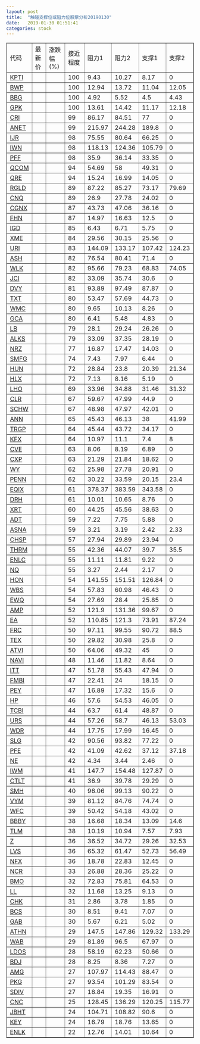 ```yaml
---
layout: post
title:  "触碰支撑位或阻力位股票分析20190130"
date:   2019-01-30 01:51:41
categories: stock
---
```

<script type="text/javascript">
var stockList = []
stockList.push('gb_kpti');
stockList.push('gb_bwp');
stockList.push('gb_bbg');
stockList.push('gb_gpk');
stockList.push('gb_cri');
stockList.push('gb_anet');
stockList.push('gb_ijr');
stockList.push('gb_iwn');
stockList.push('gb_pff');
stockList.push('gb_qcom');
stockList.push('gb_qre');
stockList.push('gb_rgld');
stockList.push('gb_cnq');
stockList.push('gb_cgnx');
stockList.push('gb_fhn');
stockList.push('gb_igd');
stockList.push('gb_xme');
stockList.push('gb_uri');
stockList.push('gb_ash');
stockList.push('gb_wlk');
stockList.push('gb_jci');
stockList.push('gb_dvy');
stockList.push('gb_txt');
stockList.push('gb_wmc');
stockList.push('gb_gca');
stockList.push('gb_lb');
stockList.push('gb_alks');
stockList.push('gb_nrz');
stockList.push('gb_smfg');
stockList.push('gb_hun');
stockList.push('gb_hlx');
stockList.push('gb_lho');
stockList.push('gb_clr');
stockList.push('gb_schw');
stockList.push('gb_ann');
stockList.push('gb_trgp');
stockList.push('gb_kfx');
stockList.push('gb_cve');
stockList.push('gb_cxp');
stockList.push('gb_wy');
stockList.push('gb_penn');
stockList.push('gb_eqix');
stockList.push('gb_drh');
stockList.push('gb_xrt');
stockList.push('gb_adt');
stockList.push('gb_asna');
stockList.push('gb_chsp');
stockList.push('gb_thrm');
stockList.push('gb_enlc');
stockList.push('gb_nq');
stockList.push('gb_hon');
stockList.push('gb_wbs');
stockList.push('gb_ewq');
stockList.push('gb_amp');
stockList.push('gb_ea');
stockList.push('gb_frc');
stockList.push('gb_tex');
stockList.push('gb_atvi');
stockList.push('gb_navi');
stockList.push('gb_itt');
stockList.push('gb_fmbi');
stockList.push('gb_pey');
stockList.push('gb_hp');
stockList.push('gb_tcbi');
stockList.push('gb_urs');
stockList.push('gb_wdr');
stockList.push('gb_slg');
stockList.push('gb_pfe');
stockList.push('gb_ne');
stockList.push('gb_iwm');
stockList.push('gb_ctlt');
stockList.push('gb_smh');
stockList.push('gb_vym');
stockList.push('gb_wfc');
stockList.push('gb_bbby');
stockList.push('gb_tlm');
stockList.push('gb_z');
stockList.push('gb_lvs');
stockList.push('gb_nfx');
stockList.push('gb_ncr');
stockList.push('gb_bmo');
stockList.push('gb_ll');
stockList.push('gb_chk');
stockList.push('gb_bcs');
stockList.push('gb_gab');
stockList.push('gb_athn');
stockList.push('gb_wab');
stockList.push('gb_ldos');
stockList.push('gb_bdj');
stockList.push('gb_amg');
stockList.push('gb_pkg');
stockList.push('gb_sdiv');
stockList.push('gb_cnc');
stockList.push('gb_jbht');
stockList.push('gb_key');
stockList.push('gb_enlk');
</script>
<table border="1">
 <tr>
 <td>代码</td>
 <td>最新价</td>
 <td>涨跌幅(%)</td>
 <td>接近程度</td>
 <td>阻力1</td>
 <td>阻力2</td>
 <td>支撑1</td>
 <td>支撑2</td>
</tr>
  <tr id="kpti" class="green">
  <td><a href="http://stock.finance.sina.com.cn/usstock/quotes/KPTI.html" target="_blank">KPTI</a></td><td></td><td></td><td>100</td><td>9.43</td><td>10.27</td><td>8.17</td><td>0</td></tr>
  <tr id="bwp" class="green">
  <td><a href="http://stock.finance.sina.com.cn/usstock/quotes/BWP.html" target="_blank">BWP</a></td><td></td><td></td><td>100</td><td>12.94</td><td>13.72</td><td>11.04</td><td>12.05</td></tr>
  <tr id="bbg" class="red">
  <td><a href="http://stock.finance.sina.com.cn/usstock/quotes/BBG.html" target="_blank">BBG</a></td><td></td><td></td><td>100</td><td>4.92</td><td>5.52</td><td>4.5</td><td>4.43</td></tr>
  <tr id="gpk" class="green">
  <td><a href="http://stock.finance.sina.com.cn/usstock/quotes/GPK.html" target="_blank">GPK</a></td><td></td><td></td><td>100</td><td>13.61</td><td>14.42</td><td>11.17</td><td>12.18</td></tr>
  <tr id="cri" class="red">
  <td><a href="http://stock.finance.sina.com.cn/usstock/quotes/CRI.html" target="_blank">CRI</a></td><td></td><td></td><td>99</td><td>86.17</td><td>84.51</td><td>77</td><td>0</td></tr>
  <tr id="anet" class="red">
  <td><a href="http://stock.finance.sina.com.cn/usstock/quotes/ANET.html" target="_blank">ANET</a></td><td></td><td></td><td>99</td><td>215.97</td><td>244.28</td><td>189.8</td><td>0</td></tr>
  <tr id="ijr" class="red">
  <td><a href="http://stock.finance.sina.com.cn/usstock/quotes/IJR.html" target="_blank">IJR</a></td><td></td><td></td><td>98</td><td>75.55</td><td>80.64</td><td>66.25</td><td>0</td></tr>
  <tr id="iwn" class="red">
  <td><a href="http://stock.finance.sina.com.cn/usstock/quotes/IWN.html" target="_blank">IWN</a></td><td></td><td></td><td>98</td><td>118.13</td><td>124.36</td><td>105.79</td><td>0</td></tr>
  <tr id="pff" class="red">
  <td><a href="http://stock.finance.sina.com.cn/usstock/quotes/PFF.html" target="_blank">PFF</a></td><td></td><td></td><td>98</td><td>35.9</td><td>36.14</td><td>33.35</td><td>0</td></tr>
  <tr id="qcom" class="green">
  <td><a href="http://stock.finance.sina.com.cn/usstock/quotes/QCOM.html" target="_blank">QCOM</a></td><td></td><td></td><td>94</td><td>54.69</td><td>58</td><td>49.31</td><td>0</td></tr>
  <tr id="qre" class="red">
  <td><a href="http://stock.finance.sina.com.cn/usstock/quotes/QRE.html" target="_blank">QRE</a></td><td></td><td></td><td>94</td><td>15.24</td><td>16.99</td><td>14.05</td><td>0</td></tr>
  <tr id="rgld" class="red">
  <td><a href="http://stock.finance.sina.com.cn/usstock/quotes/RGLD.html" target="_blank">RGLD</a></td><td></td><td></td><td>89</td><td>87.22</td><td>85.27</td><td>73.17</td><td>79.69</td></tr>
  <tr id="cnq" class="red">
  <td><a href="http://stock.finance.sina.com.cn/usstock/quotes/CNQ.html" target="_blank">CNQ</a></td><td></td><td></td><td>89</td><td>26.9</td><td>27.78</td><td>24.02</td><td>0</td></tr>
  <tr id="cgnx" class="red">
  <td><a href="http://stock.finance.sina.com.cn/usstock/quotes/CGNX.html" target="_blank">CGNX</a></td><td></td><td></td><td>87</td><td>43.73</td><td>47.06</td><td>36.16</td><td>0</td></tr>
  <tr id="fhn" class="red">
  <td><a href="http://stock.finance.sina.com.cn/usstock/quotes/FHN.html" target="_blank">FHN</a></td><td></td><td></td><td>87</td><td>14.97</td><td>16.63</td><td>12.5</td><td>0</td></tr>
  <tr id="igd" class="red">
  <td><a href="http://stock.finance.sina.com.cn/usstock/quotes/IGD.html" target="_blank">IGD</a></td><td></td><td></td><td>85</td><td>6.43</td><td>6.71</td><td>5.75</td><td>0</td></tr>
  <tr id="xme" class="red">
  <td><a href="http://stock.finance.sina.com.cn/usstock/quotes/XME.html" target="_blank">XME</a></td><td></td><td></td><td>84</td><td>29.56</td><td>30.15</td><td>25.56</td><td>0</td></tr>
  <tr id="uri" class="green">
  <td><a href="http://stock.finance.sina.com.cn/usstock/quotes/URI.html" target="_blank">URI</a></td><td></td><td></td><td>83</td><td>144.09</td><td>133.17</td><td>107.42</td><td>124.23</td></tr>
  <tr id="ash" class="red">
  <td><a href="http://stock.finance.sina.com.cn/usstock/quotes/ASH.html" target="_blank">ASH</a></td><td></td><td></td><td>82</td><td>76.54</td><td>80.41</td><td>71.4</td><td>0</td></tr>
  <tr id="wlk" class="green">
  <td><a href="http://stock.finance.sina.com.cn/usstock/quotes/WLK.html" target="_blank">WLK</a></td><td></td><td></td><td>82</td><td>95.66</td><td>79.23</td><td>68.83</td><td>74.05</td></tr>
  <tr id="jci" class="red">
  <td><a href="http://stock.finance.sina.com.cn/usstock/quotes/JCI.html" target="_blank">JCI</a></td><td></td><td></td><td>82</td><td>33.09</td><td>35.74</td><td>30.6</td><td>0</td></tr>
  <tr id="dvy" class="red">
  <td><a href="http://stock.finance.sina.com.cn/usstock/quotes/DVY.html" target="_blank">DVY</a></td><td></td><td></td><td>81</td><td>93.89</td><td>97.49</td><td>87.87</td><td>0</td></tr>
  <tr id="txt" class="red">
  <td><a href="http://stock.finance.sina.com.cn/usstock/quotes/TXT.html" target="_blank">TXT</a></td><td></td><td></td><td>80</td><td>53.47</td><td>57.69</td><td>44.73</td><td>0</td></tr>
  <tr id="wmc" class="red">
  <td><a href="http://stock.finance.sina.com.cn/usstock/quotes/WMC.html" target="_blank">WMC</a></td><td></td><td></td><td>80</td><td>9.65</td><td>10.13</td><td>8.26</td><td>0</td></tr>
  <tr id="gca" class="green">
  <td><a href="http://stock.finance.sina.com.cn/usstock/quotes/GCA.html" target="_blank">GCA</a></td><td></td><td></td><td>80</td><td>6.41</td><td>5.48</td><td>4.83</td><td>0</td></tr>
  <tr id="lb" class="red">
  <td><a href="http://stock.finance.sina.com.cn/usstock/quotes/LB.html" target="_blank">LB</a></td><td></td><td></td><td>79</td><td>28.1</td><td>29.24</td><td>26.26</td><td>0</td></tr>
  <tr id="alks" class="red">
  <td><a href="http://stock.finance.sina.com.cn/usstock/quotes/ALKS.html" target="_blank">ALKS</a></td><td></td><td></td><td>79</td><td>33.09</td><td>37.35</td><td>28.19</td><td>0</td></tr>
  <tr id="nrz" class="red">
  <td><a href="http://stock.finance.sina.com.cn/usstock/quotes/NRZ.html" target="_blank">NRZ</a></td><td></td><td></td><td>77</td><td>16.87</td><td>17.47</td><td>14.03</td><td>0</td></tr>
  <tr id="smfg" class="red">
  <td><a href="http://stock.finance.sina.com.cn/usstock/quotes/SMFG.html" target="_blank">SMFG</a></td><td></td><td></td><td>74</td><td>7.43</td><td>7.97</td><td>6.44</td><td>0</td></tr>
  <tr id="hun" class="green">
  <td><a href="http://stock.finance.sina.com.cn/usstock/quotes/HUN.html" target="_blank">HUN</a></td><td></td><td></td><td>72</td><td>28.84</td><td>23.8</td><td>20.39</td><td>21.34</td></tr>
  <tr id="hlx" class="red">
  <td><a href="http://stock.finance.sina.com.cn/usstock/quotes/HLX.html" target="_blank">HLX</a></td><td></td><td></td><td>72</td><td>7.13</td><td>8.16</td><td>5.19</td><td>0</td></tr>
  <tr id="lho" class="green">
  <td><a href="http://stock.finance.sina.com.cn/usstock/quotes/LHO.html" target="_blank">LHO</a></td><td></td><td></td><td>69</td><td>33.96</td><td>34.88</td><td>31.46</td><td>31.32</td></tr>
  <tr id="clr" class="red">
  <td><a href="http://stock.finance.sina.com.cn/usstock/quotes/CLR.html" target="_blank">CLR</a></td><td></td><td></td><td>67</td><td>59.67</td><td>47.99</td><td>44.9</td><td>0</td></tr>
  <tr id="schw" class="red">
  <td><a href="http://stock.finance.sina.com.cn/usstock/quotes/SCHW.html" target="_blank">SCHW</a></td><td></td><td></td><td>67</td><td>48.98</td><td>47.97</td><td>42.01</td><td>0</td></tr>
  <tr id="ann" class="red">
  <td><a href="http://stock.finance.sina.com.cn/usstock/quotes/ANN.html" target="_blank">ANN</a></td><td></td><td></td><td>65</td><td>45.43</td><td>46.13</td><td>38</td><td>41.99</td></tr>
  <tr id="trgp" class="red">
  <td><a href="http://stock.finance.sina.com.cn/usstock/quotes/TRGP.html" target="_blank">TRGP</a></td><td></td><td></td><td>64</td><td>45.44</td><td>43.72</td><td>34.17</td><td>0</td></tr>
  <tr id="kfx" class="green">
  <td><a href="http://stock.finance.sina.com.cn/usstock/quotes/KFX.html" target="_blank">KFX</a></td><td></td><td></td><td>64</td><td>10.97</td><td>11.1</td><td>7.4</td><td>8</td></tr>
  <tr id="cve" class="red">
  <td><a href="http://stock.finance.sina.com.cn/usstock/quotes/CVE.html" target="_blank">CVE</a></td><td></td><td></td><td>63</td><td>8.06</td><td>8.19</td><td>6.89</td><td>0</td></tr>
  <tr id="cxp" class="green">
  <td><a href="http://stock.finance.sina.com.cn/usstock/quotes/CXP.html" target="_blank">CXP</a></td><td></td><td></td><td>63</td><td>21.29</td><td>21.84</td><td>18.62</td><td>0</td></tr>
  <tr id="wy" class="red">
  <td><a href="http://stock.finance.sina.com.cn/usstock/quotes/WY.html" target="_blank">WY</a></td><td></td><td></td><td>62</td><td>25.98</td><td>27.78</td><td>20.91</td><td>0</td></tr>
  <tr id="penn" class="green">
  <td><a href="http://stock.finance.sina.com.cn/usstock/quotes/PENN.html" target="_blank">PENN</a></td><td></td><td></td><td>62</td><td>30.22</td><td>33.59</td><td>20.15</td><td>23.4</td></tr>
  <tr id="eqix" class="green">
  <td><a href="http://stock.finance.sina.com.cn/usstock/quotes/EQIX.html" target="_blank">EQIX</a></td><td></td><td></td><td>61</td><td>378.37</td><td>383.59</td><td>343.58</td><td>0</td></tr>
  <tr id="drh" class="red">
  <td><a href="http://stock.finance.sina.com.cn/usstock/quotes/DRH.html" target="_blank">DRH</a></td><td></td><td></td><td>61</td><td>10.01</td><td>10.65</td><td>8.76</td><td>0</td></tr>
  <tr id="xrt" class="red">
  <td><a href="http://stock.finance.sina.com.cn/usstock/quotes/XRT.html" target="_blank">XRT</a></td><td></td><td></td><td>60</td><td>44.25</td><td>45.56</td><td>38.63</td><td>0</td></tr>
  <tr id="adt" class="red">
  <td><a href="http://stock.finance.sina.com.cn/usstock/quotes/ADT.html" target="_blank">ADT</a></td><td></td><td></td><td>59</td><td>7.22</td><td>7.75</td><td>5.88</td><td>0</td></tr>
  <tr id="asna" class="green">
  <td><a href="http://stock.finance.sina.com.cn/usstock/quotes/ASNA.html" target="_blank">ASNA</a></td><td></td><td></td><td>59</td><td>3.21</td><td>3.19</td><td>2.42</td><td>2.33</td></tr>
  <tr id="chsp" class="red">
  <td><a href="http://stock.finance.sina.com.cn/usstock/quotes/CHSP.html" target="_blank">CHSP</a></td><td></td><td></td><td>57</td><td>27.94</td><td>29.89</td><td>23.94</td><td>0</td></tr>
  <tr id="thrm" class="red">
  <td><a href="http://stock.finance.sina.com.cn/usstock/quotes/THRM.html" target="_blank">THRM</a></td><td></td><td></td><td>55</td><td>42.36</td><td>44.07</td><td>39.7</td><td>35.5</td></tr>
  <tr id="enlc" class="red">
  <td><a href="http://stock.finance.sina.com.cn/usstock/quotes/ENLC.html" target="_blank">ENLC</a></td><td></td><td></td><td>55</td><td>11.11</td><td>11.81</td><td>9.22</td><td>0</td></tr>
  <tr id="nq" class="green">
  <td><a href="http://stock.finance.sina.com.cn/usstock/quotes/NQ.html" target="_blank">NQ</a></td><td></td><td></td><td>55</td><td>3.27</td><td>2.44</td><td>2.17</td><td>0</td></tr>
  <tr id="hon" class="green">
  <td><a href="http://stock.finance.sina.com.cn/usstock/quotes/HON.html" target="_blank">HON</a></td><td></td><td></td><td>54</td><td>141.55</td><td>151.51</td><td>126.84</td><td>0</td></tr>
  <tr id="wbs" class="red">
  <td><a href="http://stock.finance.sina.com.cn/usstock/quotes/WBS.html" target="_blank">WBS</a></td><td></td><td></td><td>54</td><td>57.83</td><td>60.98</td><td>46.43</td><td>0</td></tr>
  <tr id="ewq" class="green">
  <td><a href="http://stock.finance.sina.com.cn/usstock/quotes/EWQ.html" target="_blank">EWQ</a></td><td></td><td></td><td>54</td><td>27.69</td><td>28.4</td><td>25.85</td><td>0</td></tr>
  <tr id="amp" class="red">
  <td><a href="http://stock.finance.sina.com.cn/usstock/quotes/AMP.html" target="_blank">AMP</a></td><td></td><td></td><td>52</td><td>121.9</td><td>131.36</td><td>99.67</td><td>0</td></tr>
  <tr id="ea" class="green">
  <td><a href="http://stock.finance.sina.com.cn/usstock/quotes/EA.html" target="_blank">EA</a></td><td></td><td></td><td>52</td><td>110.85</td><td>121.3</td><td>73.91</td><td>87.24</td></tr>
  <tr id="frc" class="red">
  <td><a href="http://stock.finance.sina.com.cn/usstock/quotes/FRC.html" target="_blank">FRC</a></td><td></td><td></td><td>50</td><td>97.11</td><td>99.55</td><td>90.72</td><td>88.5</td></tr>
  <tr id="tex" class="red">
  <td><a href="http://stock.finance.sina.com.cn/usstock/quotes/TEX.html" target="_blank">TEX</a></td><td></td><td></td><td>50</td><td>29.82</td><td>30.98</td><td>25.8</td><td>0</td></tr>
  <tr id="atvi" class="green">
  <td><a href="http://stock.finance.sina.com.cn/usstock/quotes/ATVI.html" target="_blank">ATVI</a></td><td></td><td></td><td>50</td><td>64.06</td><td>49.32</td><td>45</td><td>0</td></tr>
  <tr id="navi" class="red">
  <td><a href="http://stock.finance.sina.com.cn/usstock/quotes/NAVI.html" target="_blank">NAVI</a></td><td></td><td></td><td>48</td><td>11.46</td><td>11.82</td><td>8.64</td><td>0</td></tr>
  <tr id="itt" class="red">
  <td><a href="http://stock.finance.sina.com.cn/usstock/quotes/ITT.html" target="_blank">ITT</a></td><td></td><td></td><td>47</td><td>51.78</td><td>55.43</td><td>47.94</td><td>0</td></tr>
  <tr id="fmbi" class="red">
  <td><a href="http://stock.finance.sina.com.cn/usstock/quotes/FMBI.html" target="_blank">FMBI</a></td><td></td><td></td><td>47</td><td>22.41</td><td>24</td><td>18.15</td><td>0</td></tr>
  <tr id="pey" class="red">
  <td><a href="http://stock.finance.sina.com.cn/usstock/quotes/PEY.html" target="_blank">PEY</a></td><td></td><td></td><td>47</td><td>16.89</td><td>17.32</td><td>15.6</td><td>0</td></tr>
  <tr id="hp" class="red">
  <td><a href="http://stock.finance.sina.com.cn/usstock/quotes/HP.html" target="_blank">HP</a></td><td></td><td></td><td>46</td><td>57.6</td><td>54.53</td><td>46.05</td><td>0</td></tr>
  <tr id="tcbi" class="red">
  <td><a href="http://stock.finance.sina.com.cn/usstock/quotes/TCBI.html" target="_blank">TCBI</a></td><td></td><td></td><td>44</td><td>63.7</td><td>61.4</td><td>48.87</td><td>0</td></tr>
  <tr id="urs" class="green">
  <td><a href="http://stock.finance.sina.com.cn/usstock/quotes/URS.html" target="_blank">URS</a></td><td></td><td></td><td>44</td><td>57.26</td><td>58.7</td><td>46.13</td><td>53.03</td></tr>
  <tr id="wdr" class="red">
  <td><a href="http://stock.finance.sina.com.cn/usstock/quotes/WDR.html" target="_blank">WDR</a></td><td></td><td></td><td>44</td><td>17.75</td><td>17.99</td><td>16.45</td><td>0</td></tr>
  <tr id="slg" class="red">
  <td><a href="http://stock.finance.sina.com.cn/usstock/quotes/SLG.html" target="_blank">SLG</a></td><td></td><td></td><td>42</td><td>90.56</td><td>93.82</td><td>77.22</td><td>0</td></tr>
  <tr id="pfe" class="red">
  <td><a href="http://stock.finance.sina.com.cn/usstock/quotes/PFE.html" target="_blank">PFE</a></td><td></td><td></td><td>42</td><td>41.09</td><td>42.62</td><td>37.12</td><td>37.18</td></tr>
  <tr id="ne" class="red">
  <td><a href="http://stock.finance.sina.com.cn/usstock/quotes/NE.html" target="_blank">NE</a></td><td></td><td></td><td>42</td><td>4.34</td><td>3.44</td><td>2.46</td><td>0</td></tr>
  <tr id="iwm" class="red">
  <td><a href="http://stock.finance.sina.com.cn/usstock/quotes/IWM.html" target="_blank">IWM</a></td><td></td><td></td><td>41</td><td>147.7</td><td>154.48</td><td>127.87</td><td>0</td></tr>
  <tr id="ctlt" class="red">
  <td><a href="http://stock.finance.sina.com.cn/usstock/quotes/CTLT.html" target="_blank">CTLT</a></td><td></td><td></td><td>41</td><td>36.9</td><td>39.78</td><td>29.29</td><td>0</td></tr>
  <tr id="smh" class="red">
  <td><a href="http://stock.finance.sina.com.cn/usstock/quotes/SMH.html" target="_blank">SMH</a></td><td></td><td></td><td>40</td><td>96.06</td><td>99.13</td><td>90.22</td><td>0</td></tr>
  <tr id="vym" class="green">
  <td><a href="http://stock.finance.sina.com.cn/usstock/quotes/VYM.html" target="_blank">VYM</a></td><td></td><td></td><td>39</td><td>81.12</td><td>84.76</td><td>74.74</td><td>0</td></tr>
  <tr id="wfc" class="red">
  <td><a href="http://stock.finance.sina.com.cn/usstock/quotes/WFC.html" target="_blank">WFC</a></td><td></td><td></td><td>39</td><td>50.42</td><td>54.18</td><td>43.02</td><td>0</td></tr>
  <tr id="bbby" class="green">
  <td><a href="http://stock.finance.sina.com.cn/usstock/quotes/BBBY.html" target="_blank">BBBY</a></td><td></td><td></td><td>38</td><td>16.68</td><td>18.34</td><td>13.09</td><td>14.6</td></tr>
  <tr id="tlm" class="green">
  <td><a href="http://stock.finance.sina.com.cn/usstock/quotes/TLM.html" target="_blank">TLM</a></td><td></td><td></td><td>38</td><td>10.19</td><td>10.94</td><td>7.57</td><td>7.93</td></tr>
  <tr id="z" class="green">
  <td><a href="http://stock.finance.sina.com.cn/usstock/quotes/Z.html" target="_blank">Z</a></td><td></td><td></td><td>36</td><td>36.52</td><td>34.72</td><td>29.26</td><td>32.53</td></tr>
  <tr id="lvs" class="green">
  <td><a href="http://stock.finance.sina.com.cn/usstock/quotes/LVS.html" target="_blank">LVS</a></td><td></td><td></td><td>36</td><td>65.32</td><td>61.47</td><td>52.73</td><td>56.49</td></tr>
  <tr id="nfx" class="red">
  <td><a href="http://stock.finance.sina.com.cn/usstock/quotes/NFX.html" target="_blank">NFX</a></td><td></td><td></td><td>36</td><td>18.78</td><td>22.83</td><td>12.45</td><td>0</td></tr>
  <tr id="ncr" class="red">
  <td><a href="http://stock.finance.sina.com.cn/usstock/quotes/NCR.html" target="_blank">NCR</a></td><td></td><td></td><td>33</td><td>26.88</td><td>28.36</td><td>25.22</td><td>0</td></tr>
  <tr id="bmo" class="green">
  <td><a href="http://stock.finance.sina.com.cn/usstock/quotes/BMO.html" target="_blank">BMO</a></td><td></td><td></td><td>32</td><td>72.83</td><td>75.81</td><td>64.53</td><td>0</td></tr>
  <tr id="ll" class="red">
  <td><a href="http://stock.finance.sina.com.cn/usstock/quotes/LL.html" target="_blank">LL</a></td><td></td><td></td><td>32</td><td>11.68</td><td>13.25</td><td>9.13</td><td>0</td></tr>
  <tr id="chk" class="red">
  <td><a href="http://stock.finance.sina.com.cn/usstock/quotes/CHK.html" target="_blank">CHK</a></td><td></td><td></td><td>31</td><td>2.86</td><td>3.78</td><td>1.85</td><td>0</td></tr>
  <tr id="bcs" class="red">
  <td><a href="http://stock.finance.sina.com.cn/usstock/quotes/BCS.html" target="_blank">BCS</a></td><td></td><td></td><td>30</td><td>8.51</td><td>9.41</td><td>7.07</td><td>0</td></tr>
  <tr id="gab" class="green">
  <td><a href="http://stock.finance.sina.com.cn/usstock/quotes/GAB.html" target="_blank">GAB</a></td><td></td><td></td><td>30</td><td>5.67</td><td>6.21</td><td>5.02</td><td>0</td></tr>
  <tr id="athn" class="green">
  <td><a href="http://stock.finance.sina.com.cn/usstock/quotes/ATHN.html" target="_blank">ATHN</a></td><td></td><td></td><td>29</td><td>147.5</td><td>147.86</td><td>129.32</td><td>133.29</td></tr>
  <tr id="wab" class="green">
  <td><a href="http://stock.finance.sina.com.cn/usstock/quotes/WAB.html" target="_blank">WAB</a></td><td></td><td></td><td>29</td><td>81.89</td><td>96.5</td><td>67.97</td><td>0</td></tr>
  <tr id="ldos" class="red">
  <td><a href="http://stock.finance.sina.com.cn/usstock/quotes/LDOS.html" target="_blank">LDOS</a></td><td></td><td></td><td>28</td><td>58.19</td><td>62.23</td><td>50.66</td><td>0</td></tr>
  <tr id="bdj" class="green">
  <td><a href="http://stock.finance.sina.com.cn/usstock/quotes/BDJ.html" target="_blank">BDJ</a></td><td></td><td></td><td>28</td><td>8.25</td><td>8.36</td><td>7.27</td><td>0</td></tr>
  <tr id="amg" class="red">
  <td><a href="http://stock.finance.sina.com.cn/usstock/quotes/AMG.html" target="_blank">AMG</a></td><td></td><td></td><td>27</td><td>107.97</td><td>114.43</td><td>88.47</td><td>0</td></tr>
  <tr id="pkg" class="green">
  <td><a href="http://stock.finance.sina.com.cn/usstock/quotes/PKG.html" target="_blank">PKG</a></td><td></td><td></td><td>27</td><td>93.54</td><td>101.29</td><td>83.54</td><td>0</td></tr>
  <tr id="sdiv" class="green">
  <td><a href="http://stock.finance.sina.com.cn/usstock/quotes/SDIV.html" target="_blank">SDIV</a></td><td></td><td></td><td>27</td><td>18.84</td><td>19.35</td><td>16.91</td><td>0</td></tr>
  <tr id="cnc" class="red">
  <td><a href="http://stock.finance.sina.com.cn/usstock/quotes/CNC.html" target="_blank">CNC</a></td><td></td><td></td><td>25</td><td>128.45</td><td>136.29</td><td>120.25</td><td>115.77</td></tr>
  <tr id="jbht" class="green">
  <td><a href="http://stock.finance.sina.com.cn/usstock/quotes/JBHT.html" target="_blank">JBHT</a></td><td></td><td></td><td>24</td><td>104.71</td><td>108.82</td><td>90.6</td><td>0</td></tr>
  <tr id="key" class="red">
  <td><a href="http://stock.finance.sina.com.cn/usstock/quotes/KEY.html" target="_blank">KEY</a></td><td></td><td></td><td>24</td><td>16.79</td><td>18.76</td><td>13.65</td><td>0</td></tr>
  <tr id="enlk" class="red">
  <td><a href="http://stock.finance.sina.com.cn/usstock/quotes/ENLK.html" target="_blank">ENLK</a></td><td></td><td></td><td>22</td><td>12.76</td><td>14.01</td><td>10.64</td><td>0</td></tr>
</table>
